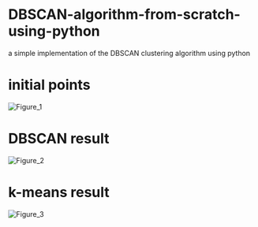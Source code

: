 # DBSCAN-algorithm-from-scratch-using-python
a simple implementation of the DBSCAN clustering  algorithm using python
# initial points 
![Figure_1](https://user-images.githubusercontent.com/96614260/236670874-a11a75c3-60be-47b7-8d53-c495d3503a06.png)
# DBSCAN result 
![Figure_2](https://user-images.githubusercontent.com/96614260/236670870-1b91338a-081e-493e-8690-787c6fdbf69c.png)
# k-means result
![Figure_3](https://user-images.githubusercontent.com/96614260/236670867-b34e7baf-0438-4cee-85bd-7f5b9a164caa.png)


